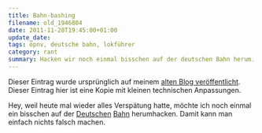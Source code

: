 ```yaml
---
title: Bahn-bashing
filename: old_1946804
date: 2011-11-28T19:45:00+01:00
update_date:
tags: öpnv, deutsche bahn, lokführer
category: rant
summary: Hacken wir noch einmal bisschen auf der deutschen Bahn herum. Damit kann man nichts falsch machen.
---
```

Dieser Eintrag wurde ursprünglich auf meinem [alten Blog veröffentlicht](https://stu.blogger.de/stories/1946804/). Dieser Eintrag hier ist eine Kopie mit kleinen technischen Anpassungen.

Hey, weil heute mal wieder alles Verspätung hatte, möchte ich noch einmal ein bisschen auf der [Deutschen](https://www.spiegel.de/wirtschaft/service/0,1518,792198,00.html) [Bahn](https://www.graphitti-blog.de/2011/06/16/reisemoglichkeiten/) herumhacken. Damit kann man einfach nichts falsch machen.
